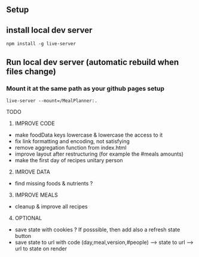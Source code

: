 
## Setup




## install local dev server

```
npm install -g live-server
```

## Run local dev server (automatic rebuild when files change)
### Mount it at the same path as your github pages setup
```
live-server --mount=/MealPlanner:.
```


TODO




1) IMPROVE CODE
- make foodData keys lowercase & lowercase the access to it
- fix link formatting and encoding, not satisfying
- remove aggregation function from index.html
- improve layout after restructuring (for example the #meals amounts)
- make the first day of recipes unitary person

2) IMROVE DATA
- find missing foods & nutrients ?

3) IMPROVE MEALS
- cleanup & improve all recipes

4) OPTIONAL
- save state with cookies ? If posssible, then add also a refresh state button
- save state to url with code (day,meal,version,#people)
    --> state to url
    --> url to state on render



